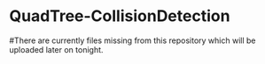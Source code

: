 # QuadTree-CollisionDetection
#There are currently files missing from this repository which will be uploaded later on tonight. 
